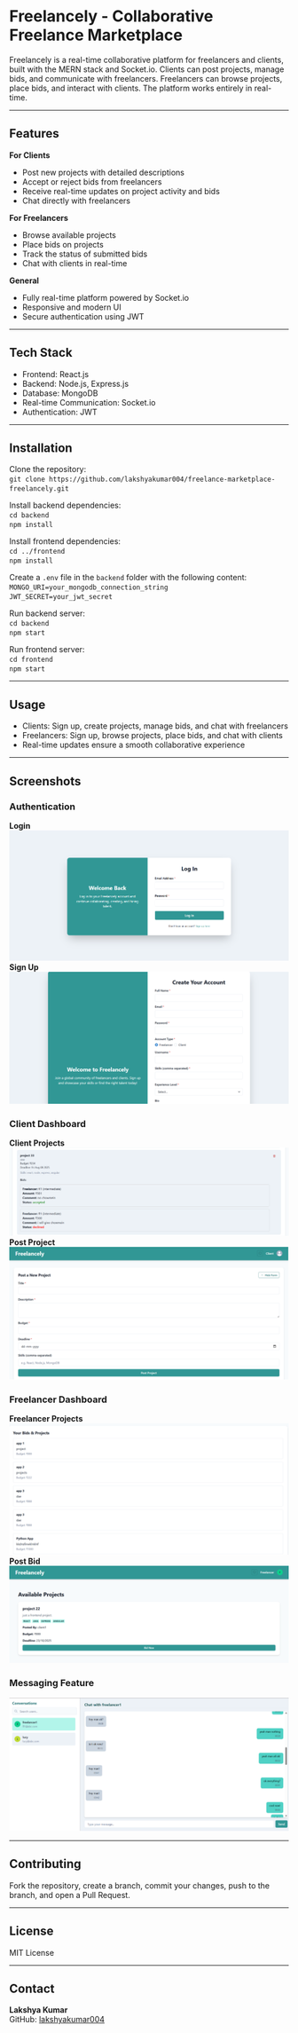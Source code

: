 # Freelancely - Collaborative Freelance Marketplace

Freelancely is a real-time collaborative platform for freelancers and clients, built with the MERN stack and Socket.io. Clients can post projects, manage bids, and communicate with freelancers. Freelancers can browse projects, place bids, and interact with clients. The platform works entirely in real-time.

---

## Features

**For Clients**
- Post new projects with detailed descriptions
- Accept or reject bids from freelancers
- Receive real-time updates on project activity and bids
- Chat directly with freelancers

**For Freelancers**
- Browse available projects
- Place bids on projects
- Track the status of submitted bids
- Chat with clients in real-time

**General**
- Fully real-time platform powered by Socket.io
- Responsive and modern UI
- Secure authentication using JWT

---

## Tech Stack
- Frontend: React.js
- Backend: Node.js, Express.js
- Database: MongoDB
- Real-time Communication: Socket.io
- Authentication: JWT

---

## Installation

Clone the repository:  
`git clone https://github.com/lakshyakumar004/freelance-marketplace-freelancely.git`

Install backend dependencies:  
`cd backend`  
`npm install`

Install frontend dependencies:  
`cd ../frontend`  
`npm install`

Create a `.env` file in the `backend` folder with the following content:  
`MONGO_URI=your_mongodb_connection_string`  
`JWT_SECRET=your_jwt_secret`

Run backend server:  
`cd backend`  
`npm start`

Run frontend server:  
`cd frontend`  
`npm start`

---

## Usage

- Clients: Sign up, create projects, manage bids, and chat with freelancers  
- Freelancers: Sign up, browse projects, place bids, and chat with clients  
- Real-time updates ensure a smooth collaborative experience

---

## Screenshots

### Authentication
**Login**  
![Login](src/assets/login.png)  
**Sign Up**  
![Sign Up](src/assets/signup.png)

### Client Dashboard
**Client Projects**  
![Client Projects](src/assets/client_projects.png)  
**Post Project**  
![Post Project](src/assets/post_project.png)

### Freelancer Dashboard
**Freelancer Projects**  
![Freelancer Projects](src/assets/freelancer_projects.png)  
**Post Bid**  
![Post Bid](src/assets/post_bid.png)

### Messaging Feature
![Messaging](src/assets/messaging.png)

---

## Contributing

Fork the repository, create a branch, commit your changes, push to the branch, and open a Pull Request.

---

## License

MIT License

---

## Contact

**Lakshya Kumar**  
GitHub: [lakshyakumar004](https://github.com/lakshyakumar004)  
